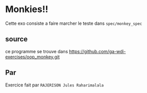 # Monkies!!

Cette exo consiste a faire marcher le teste dans `spec/monkey_spec`

## source

ce programme se trouve dans https://github.com/ga-wdi-exercises/oop_monkey.git

## Par

Exercice fait par `RAJERISON Jules Raharimalala`
